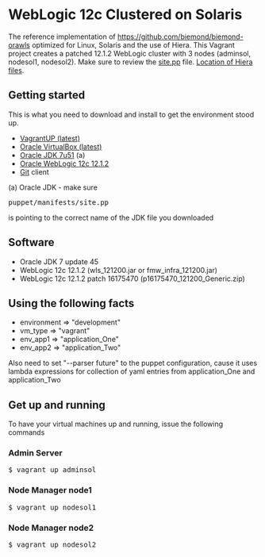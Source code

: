 WebLogic 12c Clustered on Solaris
=================================

The reference implementation of https://github.com/biemond/biemond-orawls optimized for Linux, Solaris and the use of Hiera. This Vagrant project creates a patched 12.1.2 WebLogic cluster with 3 nodes (adminsol, nodesol1, nodesol2). Make sure to review the [site.pp](https://github.com/weblogic-community/weblogic-vagrant/blob/master/wls12c-solaris-clustered/puppet/manifests/site.pp) file. [Location of Hiera files](https://github.com/weblogic-community/weblogic-vagrant/blob/master/wls12c-solaris-clustered/puppet/hieradata).

Getting started
---------------
This is what you need to download and install to get the environment stood up.

 * [VagrantUP (latest)](http://www.vagrantup.com)
 * [Oracle VirtualBox (latest)](http://www.virtualbox.org)
 * [Oracle JDK 7u51](http://www.oracle.com/technetwork/java/javase/downloads/jdk7-downloads-1880260.html) (a)
 * [Oracle WebLogic 12c 12.1.2](http://www.oracle.com/technetwork/middleware/downloads/index-087510.html)
 * [Git](https://help.github.com/articles/set-up-git) client

(a) Oracle JDK - make sure <pre>puppet/manifests/site.pp</pre> is pointing to the correct name of the JDK file you downloaded

Software
--------
 * Oracle JDK 7 update 45
 * WebLogic 12c 12.1.2 (wls_121200.jar or fmw_infra_121200.jar)
 * WebLogic 12c 12.1.2 patch 16175470 (p16175470_121200_Generic.zip)

Using the following facts
-------------------------
 * environment => "development"
 * vm_type     => "vagrant"
 * env_app1    => "application_One"
 * env_app2    => "application_Two"

Also need to set "--parser future" to the puppet configuration, cause it uses lambda expressions for collection of yaml entries from application_One and application_Two

Get up and running
------------------
To have your virtual machines up and running, issue the following commands

### Admin Server  
<pre>$ vagrant up adminsol</pre>

### Node Manager node1  
<pre>$ vagrant up nodesol1</pre>

### Node Manager node2  
<pre>$ vagrant up nodesol2</pre>